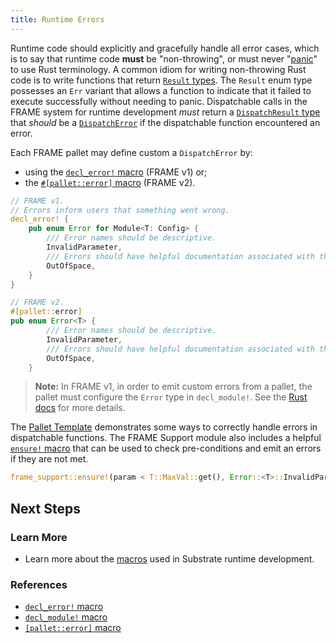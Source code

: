 ```yaml
---
title: Runtime Errors
---
```


Runtime code should explicitly and gracefully handle all error cases, which is to say that runtime
code **must** be "non-throwing", or must never
"[panic](https://doc.rust-lang.org/book/ch09-03-to-panic-or-not-to-panic.html)" to use Rust
terminology. A common idiom for writing non-throwing Rust code is to write functions that return
[`Result` types](https://substrate.dev/rustdocs/v3.0.0/frame_support/dispatch/result/enum.Result.html).
The `Result` enum type possesses an `Err` variant that allows a function to indicate that it failed
to execute successfully without needing to panic. Dispatchable calls in the FRAME system for runtime
development _must_ return a
[`DispatchResult` type](https://substrate.dev/rustdocs/v3.0.0/frame_support/dispatch/type.DispatchResult.html)
that _should_ be a
[`DispatchError`](https://substrate.dev/rustdocs/v3.0.0/frame_support/dispatch/enum.DispatchError.html)
if the dispatchable function encountered an error.

Each FRAME pallet may define custom a `DispatchError` by:
- using
the [`decl_error!` macro](macros#decl_error) (FRAME v1) or;
- the [`#[pallet::error]` macro](/docs/en/knowledgebase/runtime/macros#palleterror)  (FRAME v2).

```rust
// FRAME v1.
// Errors inform users that something went wrong.
decl_error! {
	pub enum Error for Module<T: Config> {
		/// Error names should be descriptive.
		InvalidParameter,
		/// Errors should have helpful documentation associated with them.
		OutOfSpace,
	}
}

// FRAME v2.
#[pallet::error]
pub enum Error<T> {
		/// Error names should be descriptive.
		InvalidParameter,
		/// Errors should have helpful documentation associated with them.
		OutOfSpace,
	}

```

> **Note:** In FRAME v1, in order to emit custom errors from a pallet, the pallet must
> configure the `Error` type in `decl_module!`. See the [Rust docs](https://substrate.dev/rustdocs/v3.0.0/frame_support/macro.decl_error.html#usage) for more details.


The
[Pallet Template](https://github.com/substrate-developer-hub/substrate-pallet-template/blob/master/src/lib.rs)
demonstrates some ways to correctly handle errors in dispatchable functions. The FRAME Support
module also includes a helpful
[`ensure!` macro](https://substrate.dev/rustdocs/v3.0.0/frame_support/macro.ensure.html) that can be
used to check pre-conditions and emit an errors if they are not met.

```rust
frame_support::ensure!(param < T::MaxVal::get(), Error::<T>::InvalidParameter);
```

## Next Steps

### Learn More

- Learn more about the [macros](macros) used in Substrate runtime development.

### References

- [`decl_error!` macro](https://substrate.dev/rustdocs/v3.0.0/frame_support/macro.decl_error.html)
- [`decl_module!` macro](https://substrate.dev/rustdocs/v3.0.0/frame_support/macro.decl_module.html)
- [`[pallet::error]` macro](https://crates.parity.io/frame_support/attr.pallet.html#error-palleterror-optional)